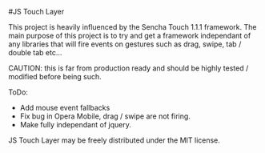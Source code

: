 #JS Touch Layer

This project is heavily influenced by the Sencha Touch 1.1.1 framework. The main purpose of this project is to try and get a framework independant of any libraries that will fire events on gestures such as drag, swipe, tab / double tab etc...

CAUTION: this is far from production ready and should be highly tested / modified before being such.

ToDo:

- Add mouse event fallbacks
- Fix bug in Opera Mobile, drag / swipe are not firing.
- Make fully independant of jquery.

JS Touch Layer may be freely distributed under the MIT license.
